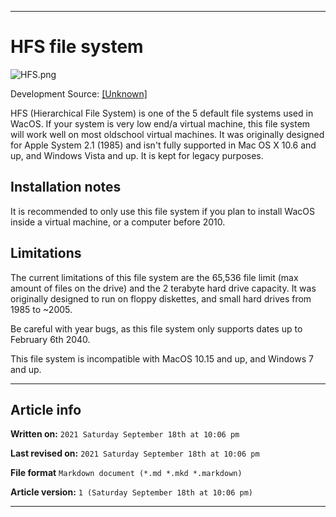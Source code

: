 
***

# HFS file system

![HFS.png](https://github.com/seanpm2001/WacOS/blob/master/System/FileSystem/HFS/HFS.png)

Development Source: [[Unknown]](https://en.wikipedia.org/wiki/Hierarchical_File_System)

HFS (Hierarchical File System) is one of the 5 default file systems used in WacOS. If your system is very low end/a virtual machine, this file system will work well on most oldschool virtual machines. It was originally designed for Apple System 2.1 (1985) and isn't fully supported in Mac OS X 10.6 and up, and Windows Vista and up. It is kept for legacy purposes.

## Installation notes

It is recommended to only use this file system if you plan to install WacOS inside a virtual machine, or a computer before 2010.

## Limitations

The current limitations of this file system are the 65,536 file limit (max amount of files on the drive) and the 2 terabyte hard drive capacity. It was originally designed to run on floppy diskettes, and small hard drives from 1985 to ~2005.

Be careful with year bugs, as this file system only supports dates up to February 6th 2040.

This file system is incompatible with MacOS 10.15 and up, and Windows 7 and up.

***

## Article info

**Written on:** `2021 Saturday September 18th at 10:06 pm`

**Last revised on:** `2021 Saturday September 18th at 10:06 pm`

**File format** `Markdown document (*.md *.mkd *.markdown)`

**Article version:** `1 (Saturday September 18th at 10:06 pm)`

***
